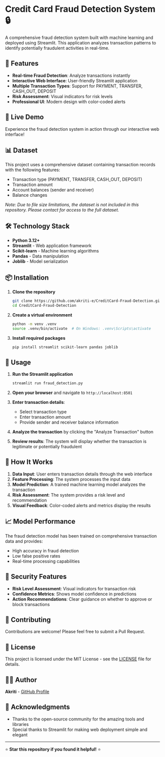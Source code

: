 # Credit Card Fraud Detection System 🔒

A comprehensive fraud detection system built with machine learning and deployed using Streamlit. This application analyzes transaction patterns to identify potentially fraudulent activities in real-time.

## 🌟 Features

- **Real-time Fraud Detection**: Analyze transactions instantly
- **Interactive Web Interface**: User-friendly Streamlit application
- **Multiple Transaction Types**: Support for PAYMENT, TRANSFER, CASH_OUT, DEPOSIT
- **Risk Assessment**: Visual indicators for risk levels
- **Professional UI**: Modern design with color-coded alerts

## 🚀 Live Demo

Experience the fraud detection system in action through our interactive web interface!

## 📊 Dataset

This project uses a comprehensive dataset containing transaction records with the following features:
- Transaction type (PAYMENT, TRANSFER, CASH_OUT, DEPOSIT)
- Transaction amount
- Account balances (sender and receiver)
- Balance changes

*Note: Due to file size limitations, the dataset is not included in this repository. Please contact for access to the full dataset.*

## 🛠️ Technology Stack

- **Python 3.12+**
- **Streamlit** - Web application framework
- **Scikit-learn** - Machine learning algorithms
- **Pandas** - Data manipulation
- **Joblib** - Model serialization

## 📦 Installation

1. **Clone the repository**
   ```bash
   git clone https://github.com/akriti-e/CreditCard-Fraud-Detection.git
   cd CreditCard-Fraud-Detection
   ```

2. **Create a virtual environment**
   ```bash
   python -m venv .venv
   source .venv/bin/activate  # On Windows: .venv\Scripts\activate
   ```

3. **Install required packages**
   ```bash
   pip install streamlit scikit-learn pandas joblib
   ```

## 🔧 Usage

1. **Run the Streamlit application**
   ```bash
   streamlit run fraud_detection.py
   ```

2. **Open your browser** and navigate to `http://localhost:8501`

3. **Enter transaction details**:
   - Select transaction type
   - Enter transaction amount
   - Provide sender and receiver balance information

4. **Analyze the transaction** by clicking the "Analyze Transaction" button

5. **Review results**: The system will display whether the transaction is legitimate or potentially fraudulent

## 🎯 How It Works

1. **Data Input**: User enters transaction details through the web interface
2. **Feature Processing**: The system processes the input data
3. **Model Prediction**: A trained machine learning model analyzes the transaction
4. **Risk Assessment**: The system provides a risk level and recommendation
5. **Visual Feedback**: Color-coded alerts and metrics display the results

## 📈 Model Performance

The fraud detection model has been trained on comprehensive transaction data and provides:
- High accuracy in fraud detection
- Low false positive rates
- Real-time processing capabilities

## 🔐 Security Features

- **Risk Level Assessment**: Visual indicators for transaction risk
- **Confidence Metrics**: Shows model confidence in predictions
- **Action Recommendations**: Clear guidance on whether to approve or block transactions

## 🤝 Contributing

Contributions are welcome! Please feel free to submit a Pull Request.

## 📄 License

This project is licensed under the MIT License - see the [LICENSE](LICENSE) file for details.

## 👩‍💻 Author

**Akriti** - [GitHub Profile](https://github.com/akriti-e)

## 🙏 Acknowledgments

- Thanks to the open-source community for the amazing tools and libraries
- Special thanks to Streamlit for making web deployment simple and elegant

---

⭐ **Star this repository if you found it helpful!** ⭐
